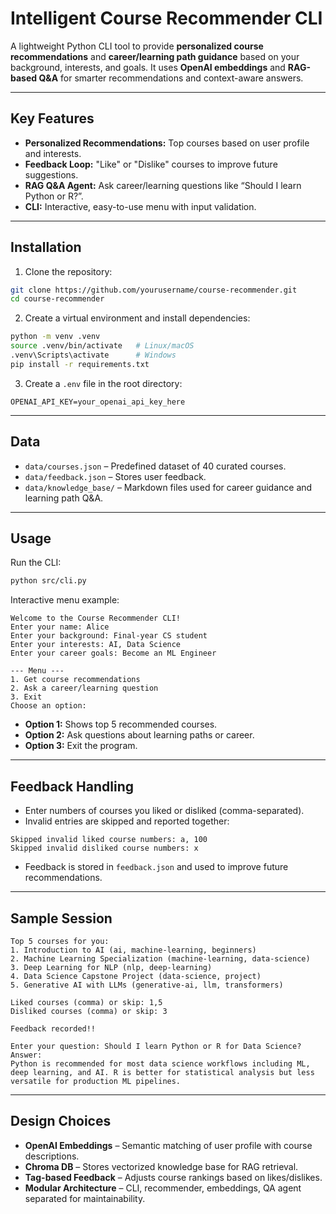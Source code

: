 # Intelligent Course Recommender CLI

A lightweight Python CLI tool to provide **personalized course recommendations** and **career/learning path guidance** based on your background, interests, and goals. It uses **OpenAI embeddings** and **RAG-based Q\&A** for smarter recommendations and context-aware answers.

---

## Key Features

* **Personalized Recommendations:** Top courses based on user profile and interests.
* **Feedback Loop:** "Like" or "Dislike" courses to improve future suggestions.
* **RAG Q\&A Agent:** Ask career/learning questions like “Should I learn Python or R?”.
* **CLI:** Interactive, easy-to-use menu with input validation.

---

## Installation

1. Clone the repository:

```bash
git clone https://github.com/yourusername/course-recommender.git
cd course-recommender
```

2. Create a virtual environment and install dependencies:

```bash
python -m venv .venv
source .venv/bin/activate   # Linux/macOS
.venv\Scripts\activate      # Windows
pip install -r requirements.txt
```

3. Create a `.env` file in the root directory:

```
OPENAI_API_KEY=your_openai_api_key_here
```

---

## Data

* `data/courses.json` – Predefined dataset of 40 curated courses.
* `data/feedback.json` – Stores user feedback.
* `data/knowledge_base/` – Markdown files used for career guidance and learning path Q\&A.

---

## Usage

Run the CLI:

```bash
python src/cli.py
```

Interactive menu example:

```
Welcome to the Course Recommender CLI!
Enter your name: Alice
Enter your background: Final-year CS student
Enter your interests: AI, Data Science
Enter your career goals: Become an ML Engineer

--- Menu ---
1. Get course recommendations
2. Ask a career/learning question
3. Exit
Choose an option:
```

* **Option 1:** Shows top 5 recommended courses.
* **Option 2:** Ask questions about learning paths or career.
* **Option 3:** Exit the program.

---

## Feedback Handling

* Enter numbers of courses you liked or disliked (comma-separated).
* Invalid entries are skipped and reported together:

```
Skipped invalid liked course numbers: a, 100
Skipped invalid disliked course numbers: x
```

* Feedback is stored in `feedback.json` and used to improve future recommendations.

---

## Sample Session

```
Top 5 courses for you:
1. Introduction to AI (ai, machine-learning, beginners)
2. Machine Learning Specialization (machine-learning, data-science)
3. Deep Learning for NLP (nlp, deep-learning)
4. Data Science Capstone Project (data-science, project)
5. Generative AI with LLMs (generative-ai, llm, transformers)

Liked courses (comma) or skip: 1,5
Disliked courses (comma) or skip: 3

Feedback recorded!!

Enter your question: Should I learn Python or R for Data Science?
Answer:
Python is recommended for most data science workflows including ML, deep learning, and AI. R is better for statistical analysis but less versatile for production ML pipelines.
```


---

## Design Choices

* **OpenAI Embeddings** – Semantic matching of user profile with course descriptions.
* **Chroma DB** – Stores vectorized knowledge base for RAG retrieval.
* **Tag-based Feedback** – Adjusts course rankings based on likes/dislikes.
* **Modular Architecture** – CLI, recommender, embeddings, QA agent separated for maintainability.
